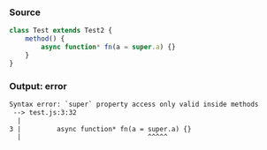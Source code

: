 ### Source
```js
class Test extends Test2 {
    method() {
        async function* fn(a = super.a) {}
    }
}
```

### Output: error
```txt
Syntax error: `super` property access only valid inside methods
 --> test.js:3:32
  |
3 |         async function* fn(a = super.a) {}
  |                                ^^^^^ 
```
